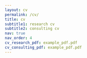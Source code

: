 ```yaml
---
layout: cv
permalink: /cv/
title: cv
subtitle1: research cv
subtitle2: consulting cv
nav: true
nav_order: 4
cv_research_pdf: example_pdf.pdf
cv_consulting_pdf: example_pdf.pdf
---
```

